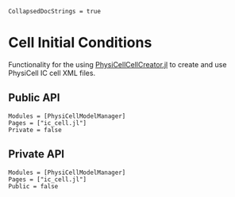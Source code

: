 ```@meta
CollapsedDocStrings = true
```

# Cell Initial Conditions

Functionality for the using [PhysiCellCellCreator.jl](https://github.com/drbergman-lab/PhysiCellCellCreator.jl) to create and use PhysiCell IC cell XML files.

## Public API
```@autodocs
Modules = [PhysiCellModelManager]
Pages = ["ic_cell.jl"]
Private = false
```

## Private API
```@autodocs
Modules = [PhysiCellModelManager]
Pages = ["ic_cell.jl"]
Public = false
```